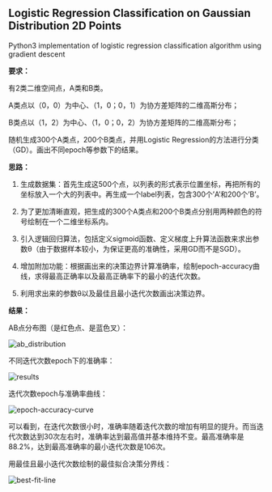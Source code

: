 ## **Logistic Regression Classification on Gaussian Distribution 2D Points**

Python3 implementation of logistic regression classification algorithm using gradient descent

**要求：**

有2类二维空间点，A类和B类。

A类点以（0，0）为中心、（1，0；0，1）为协方差矩阵的二维高斯分布；

B类点以（1，2）为中心、（1，0；0，2）为协方差矩阵的二维高斯分布；

随机生成300个A类点，200个B类点，并用Logistic Regression的方法进行分类（GD）。画出不同epoch等参数下的结果。

 

**思路：**

1. 生成数据集：首先生成这500个点，以列表的形式表示位置坐标，再把所有的坐标放入一个大的列表中。再生成一个label列表，包含300个’A’和200个’B’。

2. 为了更加清晰直观，把生成的300个A类点和200个B类点分别用两种颜色的符号绘制在一个二维坐标系内。

3. 引入逻辑回归算法，包括定义sigmoid函数、定义梯度上升算法函数来求出参数θ（由于数据样本较小，为保证更高的准确性，采用GD而不是SGD）。

4. 增加附加功能：根据画出来的决策边界计算准确率，绘制epoch-accuracy曲线，求得最高正确率以及最高正确率下的最小的迭代次数。

5. 利用求出来的参数θ以及最佳且最小迭代次数画出决策边界。



**结果：**

AB点分布图（是红色点、是蓝色叉）：

![ab_distribution](https://github.com/RainFZY/Hands-On-Machine-Learning/tree/master/逻辑回归二维高斯点二分类/ab_distribution.jpg)

不同迭代次数epoch下的准确率：

![results](https://github.com/RainFZY/Hands-On-Machine-Learning/tree/master/逻辑回归二维高斯点二分类/results.png)

迭代次数epoch与准确率曲线：

![epoch-accuracy-curve](https://github.com/RainFZY/Hands-On-Machine-Learning/tree/master/逻辑回归二维高斯点二分类/epoch-accuracy-curve.jpg)

可以看到，在迭代次数很小时，准确率随着迭代次数的增加有明显的提升。而当迭代次数达到30次左右时，准确率达到最高值并基本维持不变。最高准确率是88.2%，达到最高准确率的最小迭代次数是106次。

用最佳且最小迭代次数绘制的最佳拟合决策分界线：

![best-fit-line](https://github.com/RainFZY/Hands-On-Machine-Learning/tree/master/逻辑回归二维高斯点二分类/best-fit-line.jpg)
